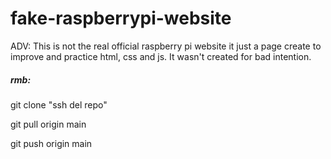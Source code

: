 # fake-raspberrypi-website
ADV: This is not the real official raspberry pi website it just a page create to improve and practice html, css and js. It wasn't created for bad intention.

##### rmb:
git clone "ssh del repo"

git pull origin main

git push origin main